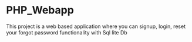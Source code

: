 # PHP_Webapp
This project is a web based application where you can signup, login, reset your forgot password functionality with Sql lite Db
